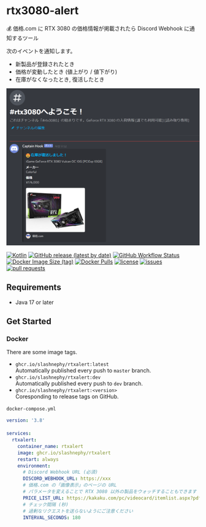 # rtx3080-alert

💰 価格.com に RTX 3080 の価格情報が掲載されたら Discord Webhook に通知するツール

次のイベントを通知します。
- 新製品が登録されたとき
- 価格が変動したとき (値上がり / 値下がり)
- 在庫がなくなったとき, 復活したとき

[![screenshot.png](https://raw.githubusercontent.com/SlashNephy/rtx3080-alert/master/docs/screenshot.png)](https://github.com/SlashNephy/rtx3080-alert)

[![Kotlin](https://img.shields.io/badge/Kotlin-1.4.30-blue)](https://kotlinlang.org)
[![GitHub release (latest by date)](https://img.shields.io/github/v/release/SlashNephy/rtx3080-alert)](https://github.com/SlashNephy/rtx3080-alert/releases)
[![GitHub Workflow Status](https://img.shields.io/github/workflow/status/SlashNephy/rtx3080-alert/Docker)](https://hub.docker.com/r/slashnephy/rtxalert)
[![Docker Image Size (tag)](https://img.shields.io/docker/image-size/slashnephy/rtxalert/latest)](https://hub.docker.com/r/slashnephy/rtxalert)
[![Docker Pulls](https://img.shields.io/docker/pulls/slashnephy/rtxalert)](https://hub.docker.com/r/slashnephy/rtxalert)
[![license](https://img.shields.io/github/license/SlashNephy/rtx3080-alert)](https://github.com/SlashNephy/rtx3080-alert/blob/master/LICENSE)
[![issues](https://img.shields.io/github/issues/SlashNephy/rtx3080-alert)](https://github.com/SlashNephy/rtx3080-alert/issues)
[![pull requests](https://img.shields.io/github/issues-pr/SlashNephy/rtx3080-alert)](https://github.com/SlashNephy/rtx3080-alert/pulls)

## Requirements

- Java 17 or later

## Get Started

### Docker

There are some image tags.

- `ghcr.io/slashnephy/rtxalert:latest`  
  Automatically published every push to `master` branch.
- `ghcr.io/slashnephy/rtxalert:dev`  
  Automatically published every push to `dev` branch.
- `ghcr.io/slashnephy/rtxalert:<version>`  
  Coresponding to release tags on GitHub.

`docker-compose.yml`

```yaml
version: '3.8'

services:
  rtxalert:
    container_name: rtxalert
    image: ghcr.io/slashnephy/rtxalert
    restart: always
    environment:
      # Discord Webhook URL (必須)
      DISCORD_WEBHOOK_URL: https://xxx
      # 価格.com の「画像表示」のページの URL
      # パラメータを変えることで RTX 3080 以外の製品をウォッチすることもできます
      PRICE_LIST_URL: https://kakaku.com/pc/videocard/itemlist.aspx?pdf_Spec103=480&pdf_Spec104=12&pdf_ob=0&pdf_vi=c
      # チェック間隔 (秒)
      # 過剰なリクエストを送らないようにご注意ください
      INTERVAL_SECONDS: 180
```
